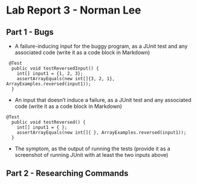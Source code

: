 # Lab Report 3 - Norman Lee

## Part 1 - Bugs

* A failure-inducing input for the buggy program, as a JUnit test and any associated code (write it as a code block in Markdown)

```
 @Test
  public void testReversedInput() {
    int[] input1 = {1, 2, 3};
    assertArrayEquals(new int[]{3, 2, 1}, ArrayExamples.reversed(input1));
  }
```

* An input that doesn’t induce a failure, as a JUnit test and any associated code (write it as a code block in Markdown)

```
@Test
  public void testReversed() {
    int[] input1 = { };
    assertArrayEquals(new int[]{ }, ArrayExamples.reversed(input1));
  }
```

* The symptom, as the output of running the tests (provide it as a screenshot of running JUnit with at least the two inputs above)


## Part 2 - Researching Commands
